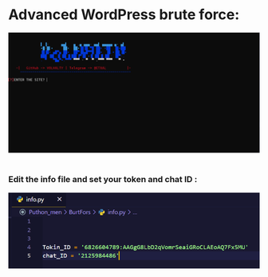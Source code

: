 <h1>Advanced WordPress brute force: </h1>
<div align="center" >
<img width="750" src='Screenshot 2024-09-28 191543.png'>
  </div>
<br>
<h3>Edit the info file and set your token and chat ID :</h3>
<div align="center">
<img  src="Screenshot 2024-09-28 192003.png">
</div>
